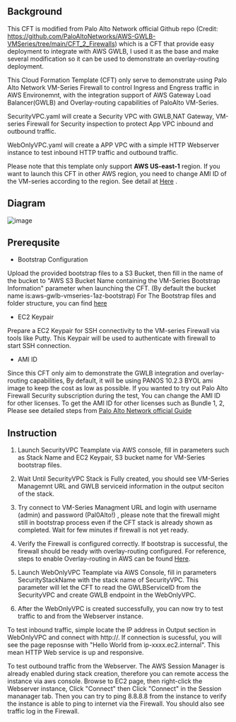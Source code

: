 ## Background

This CFT is modified from Palo Alto Network official Github repo (Credit: https://github.com/PaloAltoNetworks/AWS-GWLB-VMSeries/tree/main/CFT_2_Firewalls) which is a CFT that provide easy deployment to integrate with AWS GWLB, I used it as the base and make several modification so it can be used to demonstrate an overlay-routing deployment.

This Cloud Formation Template (CFT) only serve to demonstrate using Palo Alto Network VM-Series Firewall to control Ingress and Engress traffic in AWS Environemnt, with the integration support of AWS Gateway Load Balancer(GWLB) and Overlay-routing capabilities of PaloAlto VM-Series. 

SecurityVPC.yaml 
will create a Security VPC with GWLB,NAT Gateway, VM-series Firewall for Security inspection to protect App VPC inbound and outbound traffic.

WebOnlyVPC.yaml 
will create a APP VPC with a simple HTTP Webserver instance to test inbound HTTP traffic and outbound traffic.

Please note that this template only support **AWS US-east-1** region. If you want to launch this CFT in other AWS region, you need to change AMI ID of the VM-series according to the region. See detail at [Here](https://docs.paloaltonetworks.com/vm-series/11-0/vm-series-deployment/set-up-the-vm-series-firewall-on-aws/deploy-the-vm-series-firewall-on-aws/obtain-the-ami/get-amazon-machine-image-ids) .

## Diagram

![image](https://user-images.githubusercontent.com/22727679/208853498-8d8966a7-b9b2-472b-a91a-5cc8a2e70d00.png)

## Prerequsite

+ Bootstrap Configuration

Upload the provided bootstrap files to a S3 Bucket, then fill in the name of the bucket to  "AWS S3 Bucket Name containing the VM-Series Bootstrap Information" parameter when launching the CFT. (By default the bucket name is:aws-gwlb-vmseries-1az-bootstrap)
For The Bootstrap files and folder structure, you can find [here](https://docs.paloaltonetworks.com/vm-series/11-0/vm-series-deployment/bootstrap-the-vm-series-firewall/bootstrap-the-vm-series-firewall-in-aws)


+ EC2 Keypair

Prepare a EC2 Keypair for SSH connectivity to the VM-series Firewall via tools like Putty. 
This Keypair will be used to authenticate with firewall to start SSH connection.

+ AMI ID

Since this CFT only aim to demonstrate the GWLB integration and overlay-routing capabilities,
By default, it will be using PANOS 10.2.3 BYOL ami image to keep the cost as low as possible.
If you wanted to try out Palo Alto Firewall Security subscription during the test,
You can change the AMI ID for other licenses.
To get the AMI ID for other licenses such as Bundle 1, 2,
Please see detailed steps from [Palo Alto Network official Guide](https://docs.paloaltonetworks.com/vm-series/11-0/vm-series-deployment/set-up-the-vm-series-firewall-on-aws/deploy-the-vm-series-firewall-on-aws/obtain-the-ami/get-amazon-machine-image-ids)


## Instruction
1. Launch SecurityVPC Teamplate via AWS console, fill in parameters such as Stack Name and EC2 Keypair, S3 bucket name for VM-Series bootstrap files.

2. Wait Until SecurityVPC Stack is Fully created, you should see VM-Series Managemnt URL and GWLB serviceid information in the output seciton of the stack.

3. Try connect to VM-Series Managment URL and login with username (admin) and password (Pal0Alto!) , please note that the firewall might still in bootstrap process even if the CFT stack is already shown as completed. Wait for few minutes if firewall is not yet ready.

4. Verify the Firewall is configured correctly. If bootstrap is successful, the firewall should be ready with overlay-routing configured. For reference, steps to enable Overlay-routing in AWS can be found [Here]( https://docs.paloaltonetworks.com/vm-series/10-1/vm-series-deployment/set-up-the-vm-series-firewall-on-aws/vm-series-integration-with-gateway-load-balancer/integrate-the-vm-series-with-an-aws-gateway-load-balancer/enable-overlay-routing-for-the-vm-series-on-aws).

5. Launch WebOnlyVPC Teamplate  via AWS Console, fill in parameters SecurityStackName with the stack name of SecurityVPC. This parameter will let the CFT to read the GWLBServiceID from the SecurityVPC and create GWLB endpoint in the WebOnlyVPC.

6. After the WebOnlyVPC is created successfully, you can now try to test traffic to and from the Webserver instance.

  To test inbound traffic, simple locate the IP address in Output section in WebOnlyVPC and connect with http://<Web Server IP>. If connection is sucessful, you will     see the page reposnse with "Hello World from ip-xxxx.ec2.internal". This mean HTTP Web service is up and responsive.
  
  To test outbound traffic from the Webserver. The AWS Session Manager is already enabled during stack creation, therefore you can remote access the instance via aws     console. Browse to EC2 page, then right-click the Webserver instance, Click "Connect" then Click "Connect" in the Session mananager tab. Then you can try to ping       8.8.8.8 from the instance to verify the instance is able to ping to internet via the Firewall. You should also see traffic log in the Firewall.
